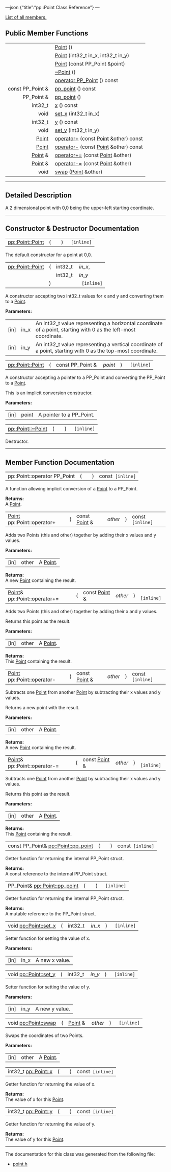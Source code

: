 —json {“title”:“pp::Point Class Reference”} —

[List of all members.](/docs/native-client/pepper_beta/cpp/classpp_1_1_point-members/)

Public Member Functions
-----------------------

<table><tbody><tr class="odd"><td style="text-align: right;"> </td><td><a href="/docs/native-client/pepper_beta/cpp/classpp_1_1_point#a0175483c538fdf65c7bd056f0dc25b90" class="el">Point</a> ()</td></tr><tr class="even"><td style="text-align: right;"> </td><td><a href="/docs/native-client/pepper_beta/cpp/classpp_1_1_point#a18c7d4691920879ed45bde20b79c8d76" class="el">Point</a> (int32_t in_x, int32_t in_y)</td></tr><tr class="odd"><td style="text-align: right;"> </td><td><a href="/docs/native-client/pepper_beta/cpp/classpp_1_1_point#a3d572a358d2f3ce860bc7d0406e1c1da" class="el">Point</a> (const PP_Point &amp;point)</td></tr><tr class="even"><td style="text-align: right;"> </td><td><a href="/docs/native-client/pepper_beta/cpp/classpp_1_1_point#abd093db1c01b63642cf8a8b73620626e" class="el">~Point</a> ()</td></tr><tr class="odd"><td style="text-align: right;"> </td><td><a href="/docs/native-client/pepper_beta/cpp/classpp_1_1_point#a2d5803331cba5ef9f6fea1dca3fb0773" class="el">operator PP_Point</a> () const</td></tr><tr class="even"><td style="text-align: right;">const PP_Point &amp; </td><td><a href="/docs/native-client/pepper_beta/cpp/classpp_1_1_point#a1e25e160421a213924a4956a1d8da8b8" class="el">pp_point</a> () const</td></tr><tr class="odd"><td style="text-align: right;">PP_Point &amp; </td><td><a href="/docs/native-client/pepper_beta/cpp/classpp_1_1_point#afff81b0164d11767c03a49e8e6ee3509" class="el">pp_point</a> ()</td></tr><tr class="even"><td style="text-align: right;">int32_t </td><td><a href="/docs/native-client/pepper_beta/cpp/classpp_1_1_point#a802963acd6223e5520c4e93a0ae7c1ab" class="el">x</a> () const</td></tr><tr class="odd"><td style="text-align: right;">void </td><td><a href="/docs/native-client/pepper_beta/cpp/classpp_1_1_point#a1282f3331d3565beafd7e939d6ffcac7" class="el">set_x</a> (int32_t in_x)</td></tr><tr class="even"><td style="text-align: right;">int32_t </td><td><a href="/docs/native-client/pepper_beta/cpp/classpp_1_1_point#a870a9bfcf7a54c18f4e5f382f69fc60d" class="el">y</a> () const</td></tr><tr class="odd"><td style="text-align: right;">void </td><td><a href="/docs/native-client/pepper_beta/cpp/classpp_1_1_point#af3e1a26a8dd635d8c77c5f86d81deb3c" class="el">set_y</a> (int32_t in_y)</td></tr><tr class="even"><td style="text-align: right;"><a href="/docs/native-client/pepper_beta/cpp/classpp_1_1_point/" class="el">Point</a> </td><td><a href="/docs/native-client/pepper_beta/cpp/classpp_1_1_point#a7f2e778a029a9c6303f9606c165bcd73" class="el">operator+</a> (const <a href="/docs/native-client/pepper_beta/cpp/classpp_1_1_point/" class="el">Point</a> &amp;other) const</td></tr><tr class="odd"><td style="text-align: right;"><a href="/docs/native-client/pepper_beta/cpp/classpp_1_1_point/" class="el">Point</a> </td><td><a href="/docs/native-client/pepper_beta/cpp/classpp_1_1_point#a098ba0a739056bec9da6706e7be28f2b" class="el">operator-</a> (const <a href="/docs/native-client/pepper_beta/cpp/classpp_1_1_point/" class="el">Point</a> &amp;other) const</td></tr><tr class="even"><td style="text-align: right;"><a href="/docs/native-client/pepper_beta/cpp/classpp_1_1_point/" class="el">Point</a> &amp; </td><td><a href="/docs/native-client/pepper_beta/cpp/classpp_1_1_point#a560a8ea46bd77f995f201437e78c26a9" class="el">operator+=</a> (const <a href="/docs/native-client/pepper_beta/cpp/classpp_1_1_point/" class="el">Point</a> &amp;other)</td></tr><tr class="odd"><td style="text-align: right;"><a href="/docs/native-client/pepper_beta/cpp/classpp_1_1_point/" class="el">Point</a> &amp; </td><td><a href="/docs/native-client/pepper_beta/cpp/classpp_1_1_point#a94cb2c93b7ab92c441bb4fc49a4223a3" class="el">operator-=</a> (const <a href="/docs/native-client/pepper_beta/cpp/classpp_1_1_point/" class="el">Point</a> &amp;other)</td></tr><tr class="even"><td style="text-align: right;">void </td><td><a href="/docs/native-client/pepper_beta/cpp/classpp_1_1_point#a197414e35cbd23b762fb04cb39bb2296" class="el">swap</a> (<a href="/docs/native-client/pepper_beta/cpp/classpp_1_1_point/" class="el">Point</a> &amp;other)</td></tr></tbody></table>

------------------------------------------------------------------------

<span id="details" class="anchor" style="margin: 0;"></span>

Detailed Description
--------------------

A 2 dimensional point with 0,0 being the upper-left starting coordinate.

------------------------------------------------------------------------

Constructor & Destructor Documentation
--------------------------------------

<span id="a0175483c538fdf65c7bd056f0dc25b90" class="anchor" style="margin: 0;"></span>

<table><tbody><tr class="odd"><td><a href="/docs/native-client/pepper_beta/cpp/classpp_1_1_point#a0175483c538fdf65c7bd056f0dc25b90" class="el">pp::Point::Point</a></td><td>(</td><td></td><td>)</td><td><code> [inline]</code></td></tr></tbody></table>

The default constructor for a point at 0,0.

<span id="a18c7d4691920879ed45bde20b79c8d76" class="anchor" style="margin: 0;"></span>

<table><tbody><tr class="odd"><td><a href="/docs/native-client/pepper_beta/cpp/classpp_1_1_point#a0175483c538fdf65c7bd056f0dc25b90" class="el">pp::Point::Point</a></td><td>(</td><td>int32_t </td><td><em>in_x</em>,</td></tr><tr class="even"><td></td><td></td><td>int32_t </td><td><em>in_y</em> </td></tr><tr class="odd"><td></td><td>)</td><td></td><td><code> [inline]</code></td></tr></tbody></table>

A constructor accepting two int32\_t values for x and y and converting them to a <a href="/docs/native-client/pepper_beta/cpp/classpp_1_1_point/" class="el" title="A 2 dimensional point with 0,0 being the upper-left starting coordinate.">Point</a>.

**Parameters:**  

<table><tbody><tr class="odd"><td>[in]</td><td>in_x</td><td>An int32_t value representing a horizontal coordinate of a point, starting with 0 as the left-most coordinate.</td></tr><tr class="even"><td>[in]</td><td>in_y</td><td>An int32_t value representing a vertical coordinate of a point, starting with 0 as the top-most coordinate.</td></tr></tbody></table>

<span id="a3d572a358d2f3ce860bc7d0406e1c1da" class="anchor" style="margin: 0;"></span>

<table><tbody><tr class="odd"><td><a href="/docs/native-client/pepper_beta/cpp/classpp_1_1_point#a0175483c538fdf65c7bd056f0dc25b90" class="el">pp::Point::Point</a></td><td>(</td><td>const PP_Point &amp; </td><td><em>point</em></td><td>)</td><td><code> [inline]</code></td></tr></tbody></table>

A constructor accepting a pointer to a PP\_Point and converting the PP\_Point to a <a href="/docs/native-client/pepper_beta/cpp/classpp_1_1_point/" class="el" title="A 2 dimensional point with 0,0 being the upper-left starting coordinate.">Point</a>.

This is an implicit conversion constructor.

**Parameters:**  

<table><tbody><tr class="odd"><td>[in]</td><td>point</td><td>A pointer to a PP_Point.</td></tr></tbody></table>

<span id="abd093db1c01b63642cf8a8b73620626e" class="anchor" style="margin: 0;"></span>

<table><tbody><tr class="odd"><td><a href="/docs/native-client/pepper_beta/cpp/classpp_1_1_point#abd093db1c01b63642cf8a8b73620626e" class="el">pp::Point::~Point</a></td><td>(</td><td></td><td>)</td><td><code> [inline]</code></td></tr></tbody></table>

Destructor.

------------------------------------------------------------------------

Member Function Documentation
-----------------------------

<span id="a2d5803331cba5ef9f6fea1dca3fb0773" class="anchor" style="margin: 0;"></span>

<table><tbody><tr class="odd"><td>pp::Point::operator PP_Point</td><td>(</td><td></td><td>)</td><td>const<code> [inline]</code></td></tr></tbody></table>

A function allowing implicit conversion of a <a href="/docs/native-client/pepper_beta/cpp/classpp_1_1_point/" class="el" title="A 2 dimensional point with 0,0 being the upper-left starting coordinate.">Point</a> to a PP\_Point.

**Returns:**  
A <a href="/docs/native-client/pepper_beta/cpp/classpp_1_1_point/" class="el" title="A 2 dimensional point with 0,0 being the upper-left starting coordinate.">Point</a>.

<span id="a7f2e778a029a9c6303f9606c165bcd73" class="anchor" style="margin: 0;"></span>

<table><tbody><tr class="odd"><td><a href="/docs/native-client/pepper_beta/cpp/classpp_1_1_point/" class="el">Point</a> pp::Point::operator+</td><td>(</td><td>const <a href="/docs/native-client/pepper_beta/cpp/classpp_1_1_point/" class="el">Point</a> &amp; </td><td><em>other</em></td><td>)</td><td>const<code> [inline]</code></td></tr></tbody></table>

Adds two Points (this and other) together by adding their x values and y values.

**Parameters:**  

<table><tbody><tr class="odd"><td>[in]</td><td>other</td><td>A <a href="/docs/native-client/pepper_beta/cpp/classpp_1_1_point/" class="el" title="A 2 dimensional point with 0,0 being the upper-left starting coordinate.">Point</a>.</td></tr></tbody></table>

**Returns:**  
A new <a href="/docs/native-client/pepper_beta/cpp/classpp_1_1_point/" class="el" title="A 2 dimensional point with 0,0 being the upper-left starting coordinate.">Point</a> containing the result.

<span id="a560a8ea46bd77f995f201437e78c26a9" class="anchor" style="margin: 0;"></span>

<table><tbody><tr class="odd"><td><a href="/docs/native-client/pepper_beta/cpp/classpp_1_1_point/" class="el">Point</a>&amp; pp::Point::operator+=</td><td>(</td><td>const <a href="/docs/native-client/pepper_beta/cpp/classpp_1_1_point/" class="el">Point</a> &amp; </td><td><em>other</em></td><td>)</td><td><code> [inline]</code></td></tr></tbody></table>

Adds two Points (this and other) together by adding their x and y values.

Returns this point as the result.

**Parameters:**  

<table><tbody><tr class="odd"><td>[in]</td><td>other</td><td>A <a href="/docs/native-client/pepper_beta/cpp/classpp_1_1_point/" class="el" title="A 2 dimensional point with 0,0 being the upper-left starting coordinate.">Point</a>.</td></tr></tbody></table>

**Returns:**  
This <a href="/docs/native-client/pepper_beta/cpp/classpp_1_1_point/" class="el" title="A 2 dimensional point with 0,0 being the upper-left starting coordinate.">Point</a> containing the result.

<span id="a098ba0a739056bec9da6706e7be28f2b" class="anchor" style="margin: 0;"></span>

<table><tbody><tr class="odd"><td><a href="/docs/native-client/pepper_beta/cpp/classpp_1_1_point/" class="el">Point</a> pp::Point::operator-</td><td>(</td><td>const <a href="/docs/native-client/pepper_beta/cpp/classpp_1_1_point/" class="el">Point</a> &amp; </td><td><em>other</em></td><td>)</td><td>const<code> [inline]</code></td></tr></tbody></table>

Subtracts one <a href="/docs/native-client/pepper_beta/cpp/classpp_1_1_point/" class="el" title="A 2 dimensional point with 0,0 being the upper-left starting coordinate.">Point</a> from another <a href="/docs/native-client/pepper_beta/cpp/classpp_1_1_point/" class="el" title="A 2 dimensional point with 0,0 being the upper-left starting coordinate.">Point</a> by subtracting their x values and y values.

Returns a new point with the result.

**Parameters:**  

<table><tbody><tr class="odd"><td>[in]</td><td>other</td><td>A <a href="/docs/native-client/pepper_beta/cpp/classpp_1_1_point/" class="el" title="A 2 dimensional point with 0,0 being the upper-left starting coordinate.">Point</a>.</td></tr></tbody></table>

**Returns:**  
A new <a href="/docs/native-client/pepper_beta/cpp/classpp_1_1_point/" class="el" title="A 2 dimensional point with 0,0 being the upper-left starting coordinate.">Point</a> containing the result.

<span id="a94cb2c93b7ab92c441bb4fc49a4223a3" class="anchor" style="margin: 0;"></span>

<table><tbody><tr class="odd"><td><a href="/docs/native-client/pepper_beta/cpp/classpp_1_1_point/" class="el">Point</a>&amp; pp::Point::operator-=</td><td>(</td><td>const <a href="/docs/native-client/pepper_beta/cpp/classpp_1_1_point/" class="el">Point</a> &amp; </td><td><em>other</em></td><td>)</td><td><code> [inline]</code></td></tr></tbody></table>

Subtracts one <a href="/docs/native-client/pepper_beta/cpp/classpp_1_1_point/" class="el" title="A 2 dimensional point with 0,0 being the upper-left starting coordinate.">Point</a> from another <a href="/docs/native-client/pepper_beta/cpp/classpp_1_1_point/" class="el" title="A 2 dimensional point with 0,0 being the upper-left starting coordinate.">Point</a> by subtracting their x values and y values.

Returns this point as the result.

**Parameters:**  

<table><tbody><tr class="odd"><td>[in]</td><td>other</td><td>A <a href="/docs/native-client/pepper_beta/cpp/classpp_1_1_point/" class="el" title="A 2 dimensional point with 0,0 being the upper-left starting coordinate.">Point</a>.</td></tr></tbody></table>

**Returns:**  
This <a href="/docs/native-client/pepper_beta/cpp/classpp_1_1_point/" class="el" title="A 2 dimensional point with 0,0 being the upper-left starting coordinate.">Point</a> containing the result.

<span id="a1e25e160421a213924a4956a1d8da8b8" class="anchor" style="margin: 0;"></span>

<table><tbody><tr class="odd"><td>const PP_Point&amp; <a href="/docs/native-client/pepper_beta/cpp/classpp_1_1_point#a1e25e160421a213924a4956a1d8da8b8" class="el">pp::Point::pp_point</a></td><td>(</td><td></td><td>)</td><td>const<code> [inline]</code></td></tr></tbody></table>

Getter function for returning the internal PP\_Point struct.

**Returns:**  
A const reference to the internal PP\_Point struct.

<span id="afff81b0164d11767c03a49e8e6ee3509" class="anchor" style="margin: 0;"></span>

<table><tbody><tr class="odd"><td>PP_Point&amp; <a href="/docs/native-client/pepper_beta/cpp/classpp_1_1_point#a1e25e160421a213924a4956a1d8da8b8" class="el">pp::Point::pp_point</a></td><td>(</td><td></td><td>)</td><td><code> [inline]</code></td></tr></tbody></table>

Getter function for returning the internal PP\_Point struct.

**Returns:**  
A mutable reference to the PP\_Point struct.

<span id="a1282f3331d3565beafd7e939d6ffcac7" class="anchor" style="margin: 0;"></span>

<table><tbody><tr class="odd"><td>void <a href="/docs/native-client/pepper_beta/cpp/classpp_1_1_point#a1282f3331d3565beafd7e939d6ffcac7" class="el">pp::Point::set_x</a></td><td>(</td><td>int32_t </td><td><em>in_x</em></td><td>)</td><td><code> [inline]</code></td></tr></tbody></table>

Setter function for setting the value of x.

**Parameters:**  

<table><tbody><tr class="odd"><td>[in]</td><td>in_x</td><td>A new x value.</td></tr></tbody></table>

<span id="af3e1a26a8dd635d8c77c5f86d81deb3c" class="anchor" style="margin: 0;"></span>

<table><tbody><tr class="odd"><td>void <a href="/docs/native-client/pepper_beta/cpp/classpp_1_1_point#af3e1a26a8dd635d8c77c5f86d81deb3c" class="el">pp::Point::set_y</a></td><td>(</td><td>int32_t </td><td><em>in_y</em></td><td>)</td><td><code> [inline]</code></td></tr></tbody></table>

Setter function for setting the value of y.

**Parameters:**  

<table><tbody><tr class="odd"><td>[in]</td><td>in_y</td><td>A new y value.</td></tr></tbody></table>

<span id="a197414e35cbd23b762fb04cb39bb2296" class="anchor" style="margin: 0;"></span>

<table><tbody><tr class="odd"><td>void <a href="/docs/native-client/pepper_beta/cpp/classpp_1_1_point#a197414e35cbd23b762fb04cb39bb2296" class="el">pp::Point::swap</a></td><td>(</td><td><a href="/docs/native-client/pepper_beta/cpp/classpp_1_1_point/" class="el">Point</a> &amp; </td><td><em>other</em></td><td>)</td><td><code> [inline]</code></td></tr></tbody></table>

Swaps the coordinates of two Points.

**Parameters:**  

<table><tbody><tr class="odd"><td>[in]</td><td>other</td><td>A <a href="/docs/native-client/pepper_beta/cpp/classpp_1_1_point/" class="el" title="A 2 dimensional point with 0,0 being the upper-left starting coordinate.">Point</a>.</td></tr></tbody></table>

<span id="a802963acd6223e5520c4e93a0ae7c1ab" class="anchor" style="margin: 0;"></span>

<table><tbody><tr class="odd"><td>int32_t <a href="/docs/native-client/pepper_beta/cpp/classpp_1_1_point#a802963acd6223e5520c4e93a0ae7c1ab" class="el">pp::Point::x</a></td><td>(</td><td></td><td>)</td><td>const<code> [inline]</code></td></tr></tbody></table>

Getter function for returning the value of x.

**Returns:**  
The value of x for this <a href="/docs/native-client/pepper_beta/cpp/classpp_1_1_point/" class="el" title="A 2 dimensional point with 0,0 being the upper-left starting coordinate.">Point</a>.

<span id="a870a9bfcf7a54c18f4e5f382f69fc60d" class="anchor" style="margin: 0;"></span>

<table><tbody><tr class="odd"><td>int32_t <a href="/docs/native-client/pepper_beta/cpp/classpp_1_1_point#a870a9bfcf7a54c18f4e5f382f69fc60d" class="el">pp::Point::y</a></td><td>(</td><td></td><td>)</td><td>const<code> [inline]</code></td></tr></tbody></table>

Getter function for returning the value of y.

**Returns:**  
The value of y for this <a href="/docs/native-client/pepper_beta/cpp/classpp_1_1_point/" class="el" title="A 2 dimensional point with 0,0 being the upper-left starting coordinate.">Point</a>.

------------------------------------------------------------------------

The documentation for this class was generated from the following file:

-   <a href="/docs/native-client/pepper_beta/cpp/point_8h/" class="el">point.h</a>
